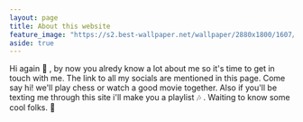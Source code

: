```yaml
---
layout: page
title: About this website
feature_image: "https://s2.best-wallpaper.net/wallpaper/2880x1800/1607/Hayao-Miyazaki-My-Neighbor-Totoro-happy-fishing_2880x1800.jpg"
aside: true
---
```

Hi again :wave: , by now you alredy know a lot about me so it's time to get in touch with me. The link to all my socials are mentioned in this page. Come say hi! we'll play chess or watch a good movie together. Also if you'll be texting me through this site i'll make you a playlist :notes: . Waiting to know some cool folks.  :love_letter:
